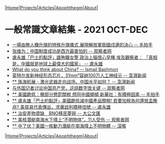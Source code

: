|[Home](/README.md)|[Projects](/projects.md)|[Articles](/articles.md)|[Apophthegm](/apophthegm.md)|[About](/about.md)|

# 一般常識文章結集 - 2021 OCT-DEC

- [一場由無人機升旗的特殊升旗儀式 展現解放軍衛國戍邊的決心 -- 毛拍手](https://www.bastillepost.com/hongkong/article/9338751-%e4%b8%80%e5%a0%b4%e7%94%b1%e7%84%a1%e4%ba%ba%e6%a9%9f%e5%8d%87%e6%97%97%e7%9a%84%e7%89%b9%e6%ae%8a%e5%8d%87%e6%97%97%e5%84%80%e5%bc%8f-%e5%b1%95%e7%8f%be%e8%a7%a3%e6%94%be%e8%bb%8d%e8%a1%9b%e5%9c%8b)  
- [张维为：中国制度成功是西方最害怕的 -- 观察者网](https://www.guancha.cn/ZhangWeiWei/2021_10_01_609346.shtml)  
- [盧永雄「巴士的點評」諷殉職女警 政治上腦恨心早種 埃及觀察者： 「真相是，中國就是地球上最偉大的國家」 -- 盧永雄](https://www.bastillepost.com/hongkong/article/9345276-%e7%9b%a7%e6%b0%b8%e9%9b%84%e3%80%8c%e5%b7%b4%e5%a3%ab%e7%9a%84%e9%bb%9e%e8%a9%95%e3%80%8d%e8%ab%b7%e6%ae%89%e8%81%b7%e5%a5%b3%e8%ad%a6-%e6%94%bf%e6%b2%bb%e4%b8%8a%e8%85%a6%e6%81%a8%e5%bf%83%e6%97%a9)  
- [What do you think about China? -- Ismail Bashmori](https://www.quora.com/What-do-you-think-about-China-4/answer/Ismail-Bashmori)  
- [英特尔发新神经形态芯片，31mm²容纳100万人工神经元 -- 澎湃新闻](https://www.thepaper.cn/newsDetail_forward_14775695)  
- [** 珠海航展 - 激光武器走向战场，中国水平如何？ -- 澎湃新闻](https://www.thepaper.cn/newsDetail_forward_14782410)  
- [与外国记者讨论中国共产党，这组数字很关键 -- 观察者网](https://user.guancha.cn/main/content?id=606882)  
- [** 美國跪低：撤部分懲罰關稅 想同中國傾傾 新華社：有積極因素 -- 毛拍手](https://www.bastillepost.com/hongkong/article/9363193-%e7%be%8e%e5%9c%8b%e8%b7%aa%e4%bd%8e%ef%bc%9a%e6%92%a4%e9%83%a8%e5%88%86%e6%87%b2%e7%bd%b0%e9%97%9c%e7%a8%85-%e6%83%b3%e5%90%8c%e4%b8%ad%e5%9c%8b%e5%82%be%e5%82%be-%e6%96%b0%e8%8f%af%e7%a4%be%ef%bc%9a)  
- [** 盧永雄「巴士的點評」美國跪低減中國產品關稅! 若要加稅為何還放孟晚舟? 美貿易代表傳出，求華談判積極信號 -- 盧永雄](https://www.bastillepost.com/hongkong/article/9364472-%e7%9b%a7%e6%b0%b8%e9%9b%84%e3%80%8c%e5%b7%b4%e5%a3%ab%e7%9a%84%e9%bb%9e%e8%a9%95%e3%80%8d%e7%be%8e%e5%9c%8b%e8%b7%aa%e4%bd%8e%e6%b8%9b%e4%b8%ad%e5%9c%8b%e7%94%a2%e5%93%81%e9%97%9c%e7%a8%85)  
- [** 治安差物資缺　BNO移民夢碎 -- 大公文匯](https://www.tkww.hk/a/202110/06/AP615cfda5e4b0fc5353633c1e.html)  
- [** 美核潜艇南海水下撞上“不明物体”，11人受伤 -- 观察者网](https://www.guancha.cn/military-affairs/2021_10_08_609938.shtml)  
- [** 中了伏？美國一核動力潛艇在南海撞上不明物體 -- 深喉](https://www.bastillepost.com/hongkong/article/9381660-%e4%b8%ad%e4%ba%86%e4%bc%8f%ef%bc%9f%e7%be%8e%e5%9c%8b%e4%b8%80%e6%a0%b8%e5%8b%95%e5%8a%9b%e6%bd%9b%e8%89%87%e5%9c%a8%e5%8d%97%e6%b5%b7%e6%92%9e%e4%b8%8a%e4%b8%8d%e6%98%8e%e7%89%a9%e9%ab%94)  

|[Home](/README.md)|[Projects](/projects.md)|[Articles](/articles.md)|[Apophthegm](/apophthegm.md)|[About](/about.md)|

